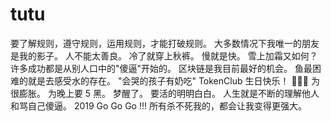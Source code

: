 # tutu
要了解规则，遵守规则，运用规则，才能打破规则。
大多数情况下我唯一的朋友是我的影子。
人不能太善良。
冷了就穿上秋裤。
慢就是快。
雪上加霜又如何？
许多成功都是从别人口中的"傻逼"开始的。
区块链是我目前最好的机会。
鱼最困难的就是去感受水的存在。
"会哭的孩子有奶吃"
TokenClub 生日快乐！ 🎂🎂🎂
为很膨胀。
为晚上要 5 黑。
梦醒了。
要活的明明白白。
人生就是不断的理解他人和骂自己傻逼。
2019 Go Go Go !!!
所有杀不死我的，都会让我变得更强大。